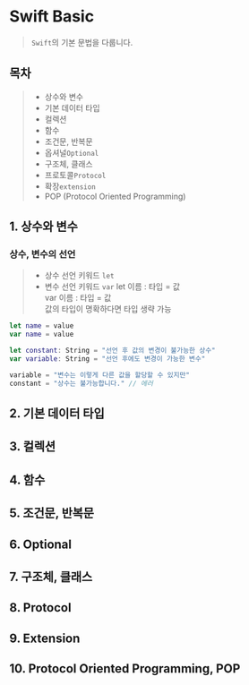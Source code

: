 # Swift Basic
> `Swift`의 기본 문법을 다룹니다.

## 목차
> * 상수와 변수
> * 기본 데이터 타입
> * 컬렉션
> * 함수
> * 조건문, 반복문
> * 옵셔널`Optional`
> * 구조체, 클래스
> * 프로토콜`Protocol`
> * 확장`extension`
> * POP (Protocol Oriented Programming)

## 1. 상수와 변수
### 상수, 변수의 선언
> * 상수 선언 키워드 `let`
> * 변수 선언 키워드 `var`
let 이름 : 타입 = 값  
var 이름 : 타입 = 값  
> 값의 타입이 명확하다면 타입 생략 가능
```swift
let name = value
var name = value
```
```swift
let constant: String = "선언 후 값의 변경이 불가능한 상수"
var variable: String = "선언 후에도 변경이 가능한 변수"

variable = "변수는 이렇게 다른 값을 할당할 수 있지만"
constant = "상수는 불가능합니다." // 에러
```


## 2. 기본 데이터 타입



## 3. 컬렉션


## 4. 함수


## 5. 조건문, 반복문


## 6. Optional


## 7. 구조체, 클래스


## 8. Protocol


## 9. Extension


## 10. Protocol Oriented Programming, POP
